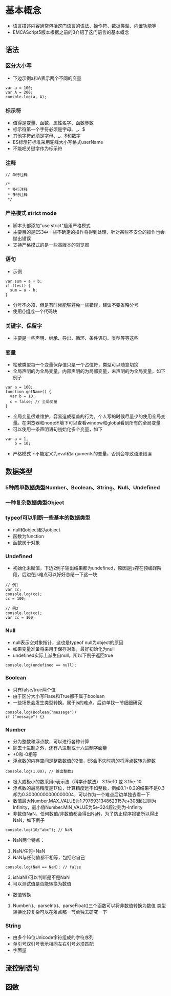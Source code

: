 # 基本概念

* 语言描述内容通常包括这门语言的语法、操作符、数据类型、内置功能等
* EMCAScript5版本根据之前的3介绍了这门语言的基本概念


## 语法

### 区分大小写

* 下边示例a和A表示两个不同的变量
```
var a = 100;
var A = 200;
console.log(a, A);
```
### 标示符

* 值得是变量、函数、属性名字、函数参数
* 标示符第一个字符必须是字母、_、$
* 其他字符必须是字母、_、$和数字
* ES标示符标准采用驼峰大小写格式userName
* 不能吧关键字作为标示符

### 注释

```
// 单行注释
```

```
/*
 * 多行注释
 * 多行注释
 */
```

### 严格模式 strict mode

* 脚本头部添加"use strict"启用严格模式
* 主要目的是ES3中一些不确定的操作将得到处理，针对某些不安全的操作也会抛出错误
* 支持严格模式的是一些高版本的浏览器

### 语句

* 示例
```
var sum = a + b;
if (test) {
  sum = a - b;
}
```
* 分号不必须，但是有时候能够避免一些错误，建议不要省略分号
* 使用{}组成一个代码块

### 关键字、保留字

* 主要是一些声明、继承、导出、循环、条件语句、类型等等这些

### 变量

* 松散类型每一个变量保存值只是一个占位符，类型可以随意切换
* 全局声明的为全局变量，内部声明的为局部变量，未声明的为全局变量，如下例子
```
var a = 100;
function getName() {
  var b = 10;
  c = false; // 全局变量
}
```
* 全局变量很难维护，容易造成覆盖的行为。个人写的时候尽量少的使用全局变量。在浏览器和node环境下可以查看window和global看到所有的全局变量
* 可以使用一条声明语句初始化多个变量，如下
```
var a = 1,
    b = 10;
```
* 严格模式下不能定义为eval和arguments的变量，否则会导致语法错误

## 数据类型

### 5种简单数据类型Number、Boolean、String、Null、Undefined

### 一种复杂数据类型Object

### typeof可以判断一些基本的数据类型

* null和object都为object
* 函数为function
* 函数属于对象

### Undefined

* 初始化未赋值，下边2例子输出结果都为undefined，原因是js存在预编译阶段，后边在js难点可以好好总结一下这一块
```
// 例1
var cc;
console.log(cc);
cc = 100;

// 例2
console.log(cc);
var cc = 100;
```

### Null

* null表示空对象指针，这也是typeof null为object的原因
* 如果变量准备将来用于保存对象，最好初始化为null
* undefined实际上派生自null，所以下例子返回true
```
console.log(undefined == null);
```

### Boolean

* 只有false/true两个值
* 由于区分大小写Flase和True都不属于boolean
* 一些场景会发生类型转换。属于js的难点，后边单找一节细细研究
```
console.log(Boolean("message"))
if ("message") {}
```

### Number

* 分为整数和浮点数，可以进行各种计算
* 除去十进制之外，还有八进制或十六进制字面量
* +0和-0相等
* 浮点数的内存空间是整数数值的2倍，ES会不失时机的将浮点数转为整数
```
console.log(1.00); // 输出整数1
```
* 极大或极小的数采用e表示法（科学计数法） 3.15e10 或 3.15e-10
* 浮点数的最高精度是17位，计算精度远不如整数，例如0.1+0.2的结果不是0.3却为0.30000000000000004，可以作为一个难点后边单独去看一下
* 数值最大Number.MAX_VALUE为1.7976931348623157e+308超过则为Infinity，最小值Number.MIN_VALUE为5e-324超过则为-Infinity
* 非数值NaN，任何数值/非数值都会得出NaN，为了防止程序报错所以得出NaN，如下例子
```
console.log(10/"abc"); // NaN
```
* NaN两个特点：
1. NaN/任何=NaN 
2. NaN与任何值都不相等，包括它自己
```
console.log(NaN == NaN); // false
```
3. isNaN()可以判断是不是NaN
4. 可以测试值是否能转换为数值
* 数值转换
1. Number()、parseInt()、parseFloat()三个函数可以将非数值转换为数值 类型转换比较复杂可以在难点那一节单独去研究一下

### String

* 由多个16位Unicode字符组成的字符序列
* 单引号双引号表示相同左右引号必须匹配
* 字面量


## 流控制语句


## 函数